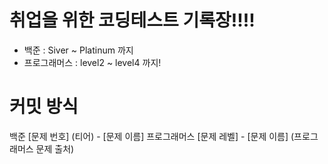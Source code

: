 # 취업을 위한 코딩테스트 기록장!!!! 

- 백준 : Siver ~ Platinum 까지
- 프로그래머스 : level2 ~ level4 까지!

# 커밋 방식
백준 [문제 번호] (티어) - [문제 이름]
프로그래머스 [문제 레벨] - [문제 이름] (프로그래머스 문제 출처)
